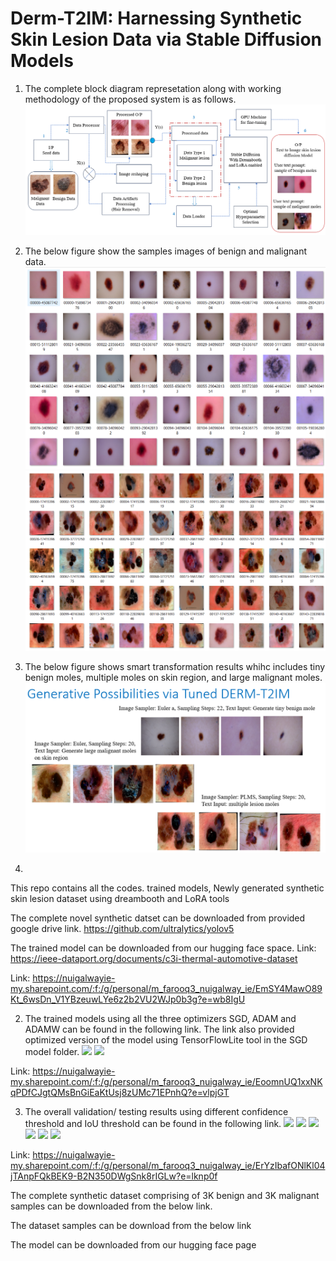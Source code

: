 # Derm-T2IM: Harnessing Synthetic Skin Lesion Data via Stable Diffusion Models

1. The complete block diagram represetation along with working methodology of the proposed system is as follows.
![](images/block-diagram-2.png)

2. The below figure show the samples images of benign and malignant data.
![](images/Benign-Samples.png)
![](images/Malignant-Samples.png)

3. The below figure shows smart transformation results whihc includes tiny benign moles, multiple moles on skin region, and large malignant moles.
![](images/Smart-Tranformations.png)
5. 

This repo contains all the codes. trained models, Newly generated synthetic skin lesion dataset using dreambooth and LoRA tools

The complete novel synthetic datset can be downloaded from provided google drive link.
https://github.com/ultralytics/yolov5 

The  trained model can be downloaded from our hugging face space.
Link: https://ieee-dataport.org/documents/c3i-thermal-automotive-dataset


Link: https://nuigalwayie-my.sharepoint.com/:f:/g/personal/m_farooq3_nuigalway_ie/EmSY4MawO89Kt_6wsDn_V1YBzeuwLYe6z2b2VU2WJp0b3g?e=wb8IgU

2. The trained models using all the three optimizers SGD, ADAM and ADAMW can be found in the following link. The link also provided optimized version of the model using TensorFlowLite tool in the SGD model folder.
![](images/Comparasion-Results.png)
![](images/Loss-Comparasion-Results.png)

Link: https://nuigalwayie-my.sharepoint.com/:f:/g/personal/m_farooq3_nuigalway_ie/EoomnUQ1xxNKqPDfCJgtQMsBnGiEaKtUsj8zUMc71EPnhQ?e=vlpjGT 

3. The overall validation/ testing results using different confidence threshold and IoU threshold can be found in the following link.
![](images/Test-Results-1.png)
![](images/Test-Results-2.png)
![](images/Test-Results-3.png)
![](images/Test-Results-4.png)
![](images/Test-Results-5.png)
![](images/Test-Results-6.png)

Link: https://nuigalwayie-my.sharepoint.com/:f:/g/personal/m_farooq3_nuigalway_ie/ErYzIbafONlKl04jTAnpFQkBEK9-B2N350DWgSnk8rIGLw?e=lknp0f


The complete synthetic dataset comprising of 3K benign and 3K malignant samples can be downloaded from the below link.

The dataset samples can be download from the below link


The model can be downloaded from our hugging face page
